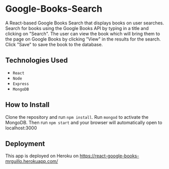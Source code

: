 # Google-Books-Search
A React-based Google Books Search that displays books on user searches. 
Search for books using the Google Books API by typing in a title and clicking on "Search".
The user can view the book which will bring them to the page on Google Books by clicking "View" in the results for the search.
Click "Save" to save the book to the database.

## Technologies Used
* `React`
* `Node`
* `Express`
* `MongoDB`

## How to Install
Clone the repository and run `npm install`. Run `mongod` to activate the MongoDB. Then run `npm start` and your browser will automatically open to localhost:3000

## Deployment
This app is deployed on Heroku on 
https://react-google-books-mrguillo.herokuapp.com/
